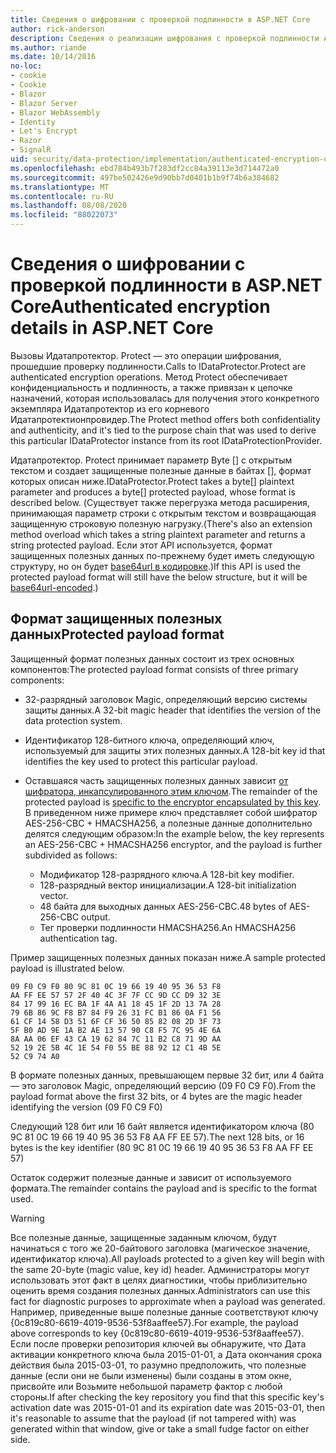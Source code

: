 ```yaml
---
title: Сведения о шифровании с проверкой подлинности в ASP.NET Core
author: rick-anderson
description: Сведения о реализации шифрования с проверкой подлинности ASP.NET Core Data Protection.
ms.author: riande
ms.date: 10/14/2016
no-loc:
- cookie
- Cookie
- Blazor
- Blazor Server
- Blazor WebAssembly
- Identity
- Let's Encrypt
- Razor
- SignalR
uid: security/data-protection/implementation/authenticated-encryption-details
ms.openlocfilehash: ebd784b493b7f283df2cc84a39113e3d714472a0
ms.sourcegitcommit: 497be502426e9d90bb7d0401b1b9f74b6a384682
ms.translationtype: MT
ms.contentlocale: ru-RU
ms.lasthandoff: 08/08/2020
ms.locfileid: "88022073"
---
```

# <a name="authenticated-encryption-details-in-aspnet-core"></a><span data-ttu-id="7f216-103">Сведения о шифровании с проверкой подлинности в ASP.NET Core</span><span class="sxs-lookup"><span data-stu-id="7f216-103">Authenticated encryption details in ASP.NET Core</span></span>

<a name="data-protection-implementation-authenticated-encryption-details"></a>

<span data-ttu-id="7f216-104">Вызовы Идатапротектор. Protect — это операции шифрования, прошедшие проверку подлинности.</span><span class="sxs-lookup"><span data-stu-id="7f216-104">Calls to IDataProtector.Protect are authenticated encryption operations.</span></span> <span data-ttu-id="7f216-105">Метод Protect обеспечивает конфиденциальность и подлинность, а также привязан к цепочке назначений, которая использовалась для получения этого конкретного экземпляра Идатапротектор из его корневого Идатапротектионпровидер.</span><span class="sxs-lookup"><span data-stu-id="7f216-105">The Protect method offers both confidentiality and authenticity, and it's tied to the purpose chain that was used to derive this particular IDataProtector instance from its root IDataProtectionProvider.</span></span>

<span data-ttu-id="7f216-106">Идатапротектор. Protect принимает параметр Byte [] с открытым текстом и создает защищенные полезные данные в байтах [], формат которых описан ниже.</span><span class="sxs-lookup"><span data-stu-id="7f216-106">IDataProtector.Protect takes a byte[] plaintext parameter and produces a byte[] protected payload, whose format is described below.</span></span> <span data-ttu-id="7f216-107">(Существует также перегрузка метода расширения, принимающая параметр строки с открытым текстом и возвращающая защищенную строковую полезную нагрузку.</span><span class="sxs-lookup"><span data-stu-id="7f216-107">(There's also an extension method overload which takes a string plaintext parameter and returns a string protected payload.</span></span> <span data-ttu-id="7f216-108">Если этот API используется, формат защищенных полезных данных по-прежнему будет иметь следующую структуру, но он будет [base64url в кодировке](https://tools.ietf.org/html/rfc4648#section-5).)</span><span class="sxs-lookup"><span data-stu-id="7f216-108">If this API is used the protected payload format will still have the below structure, but it will be [base64url-encoded](https://tools.ietf.org/html/rfc4648#section-5).)</span></span>

## <a name="protected-payload-format"></a><span data-ttu-id="7f216-109">Формат защищенных полезных данных</span><span class="sxs-lookup"><span data-stu-id="7f216-109">Protected payload format</span></span>

<span data-ttu-id="7f216-110">Защищенный формат полезных данных состоит из трех основных компонентов:</span><span class="sxs-lookup"><span data-stu-id="7f216-110">The protected payload format consists of three primary components:</span></span>

* <span data-ttu-id="7f216-111">32-разрядный заголовок Magic, определяющий версию системы защиты данных.</span><span class="sxs-lookup"><span data-stu-id="7f216-111">A 32-bit magic header that identifies the version of the data protection system.</span></span>

* <span data-ttu-id="7f216-112">Идентификатор 128-битного ключа, определяющий ключ, используемый для защиты этих полезных данных.</span><span class="sxs-lookup"><span data-stu-id="7f216-112">A 128-bit key id that identifies the key used to protect this particular payload.</span></span>

* <span data-ttu-id="7f216-113">Оставшаяся часть защищенных полезных данных зависит [от шифратора, инкапсулированного этим ключом](xref:security/data-protection/implementation/subkeyderivation#data-protection-implementation-subkey-derivation).</span><span class="sxs-lookup"><span data-stu-id="7f216-113">The remainder of the protected payload is [specific to the encryptor encapsulated by this key](xref:security/data-protection/implementation/subkeyderivation#data-protection-implementation-subkey-derivation).</span></span> <span data-ttu-id="7f216-114">В приведенном ниже примере ключ представляет собой шифратор AES-256-CBC + HMACSHA256, а полезные данные дополнительно делятся следующим образом:</span><span class="sxs-lookup"><span data-stu-id="7f216-114">In the example below, the key represents an AES-256-CBC + HMACSHA256 encryptor, and the payload is further subdivided as follows:</span></span>
  * <span data-ttu-id="7f216-115">Модификатор 128-разрядного ключа.</span><span class="sxs-lookup"><span data-stu-id="7f216-115">A 128-bit key modifier.</span></span>
  * <span data-ttu-id="7f216-116">128-разрядный вектор инициализации.</span><span class="sxs-lookup"><span data-stu-id="7f216-116">A 128-bit initialization vector.</span></span>
  * <span data-ttu-id="7f216-117">48 байта для выходных данных AES-256-CBC.</span><span class="sxs-lookup"><span data-stu-id="7f216-117">48 bytes of AES-256-CBC output.</span></span>
  * <span data-ttu-id="7f216-118">Тег проверки подлинности HMACSHA256.</span><span class="sxs-lookup"><span data-stu-id="7f216-118">An HMACSHA256 authentication tag.</span></span>

<span data-ttu-id="7f216-119">Пример защищенных полезных данных показан ниже.</span><span class="sxs-lookup"><span data-stu-id="7f216-119">A sample protected payload is illustrated below.</span></span>

```
09 F0 C9 F0 80 9C 81 0C 19 66 19 40 95 36 53 F8
AA FF EE 57 57 2F 40 4C 3F 7F CC 9D CC D9 32 3E
84 17 99 16 EC BA 1F 4A A1 18 45 1F 2D 13 7A 28
79 6B 86 9C F8 B7 84 F9 26 31 FC B1 86 0A F1 56
61 CF 14 58 D3 51 6F CF 36 50 85 82 08 2D 3F 73
5F B0 AD 9E 1A B2 AE 13 57 90 C8 F5 7C 95 4E 6A
8A AA 06 EF 43 CA 19 62 84 7C 11 B2 C8 71 9D AA
52 19 2E 5B 4C 1E 54 F0 55 BE 88 92 12 C1 4B 5E
52 C9 74 A0
```

<span data-ttu-id="7f216-120">В формате полезных данных, превышающем первые 32 бит, или 4 байта — это заголовок Magic, определяющий версию (09 F0 C9 F0).</span><span class="sxs-lookup"><span data-stu-id="7f216-120">From the payload format above the first 32 bits, or 4 bytes are the magic header identifying the version (09 F0 C9 F0)</span></span>

<span data-ttu-id="7f216-121">Следующий 128 бит или 16 байт является идентификатором ключа (80 9C 81 0C 19 66 19 40 95 36 53 F8 AA FF EE 57).</span><span class="sxs-lookup"><span data-stu-id="7f216-121">The next 128 bits, or 16 bytes is the key identifier (80 9C 81 0C 19 66 19 40 95 36 53 F8 AA FF EE 57)</span></span>

<span data-ttu-id="7f216-122">Остаток содержит полезные данные и зависит от используемого формата.</span><span class="sxs-lookup"><span data-stu-id="7f216-122">The remainder contains the payload and is specific to the format used.</span></span>

> [!WARNING]
> <span data-ttu-id="7f216-123">Все полезные данные, защищенные заданным ключом, будут начинаться с того же 20-байтового заголовка (магическое значение, идентификатор ключа).</span><span class="sxs-lookup"><span data-stu-id="7f216-123">All payloads protected to a given key will begin with the same 20-byte (magic value, key id) header.</span></span> <span data-ttu-id="7f216-124">Администраторы могут использовать этот факт в целях диагностики, чтобы приблизительно оценить время создания полезных данных.</span><span class="sxs-lookup"><span data-stu-id="7f216-124">Administrators can use this fact for diagnostic purposes to approximate when a payload was generated.</span></span> <span data-ttu-id="7f216-125">Например, приведенные выше полезные данные соответствуют ключу {0c819c80-6619-4019-9536-53f8aaffee57}.</span><span class="sxs-lookup"><span data-stu-id="7f216-125">For example, the payload above corresponds to key {0c819c80-6619-4019-9536-53f8aaffee57}.</span></span> <span data-ttu-id="7f216-126">Если после проверки репозитория ключей вы обнаружите, что Дата активации конкретного ключа была 2015-01-01, а Дата окончания срока действия была 2015-03-01, то разумно предположить, что полезные данные (если они не были изменены) были созданы в этом окне, присвойте или Возьмите небольшой параметр фактор с любой стороны.</span><span class="sxs-lookup"><span data-stu-id="7f216-126">If after checking the key repository you find that this specific key's activation date was 2015-01-01 and its expiration date was 2015-03-01, then it's reasonable to assume that the payload (if not tampered with) was generated within that window, give or take a small fudge factor on either side.</span></span>
